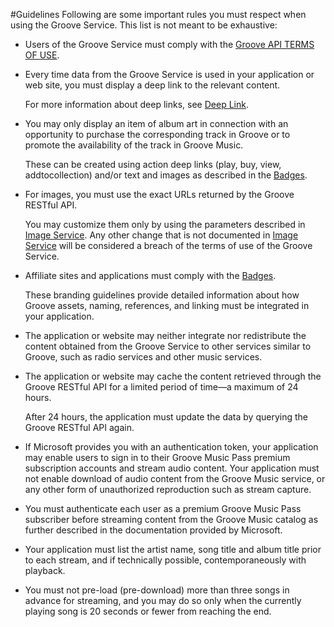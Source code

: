 ﻿#Guidelines
Following are some important rules you must respect when using the Groove Service. This list is not meant to be exhaustive:   

+ Users of the Groove Service must comply with the [Groove API TERMS OF USE].    

+ Every time data from the Groove Service is used in your application or web site, you must display a deep link to the relevant content.

  For more information about deep links, see [Deep Link].  

+ You may only display an item of album art in connection with an opportunity to purchase the corresponding track in Groove or to promote the availability of the track in Groove Music.    

	These can be created using action deep links (play, buy, view, addtocollection) and/or text and images as described in the [Badges].

+ For images, you must use the exact URLs returned by the Groove RESTful API.  

	You may customize them only by using the parameters described in [Image Service]. Any other change that is not documented in [Image Service] will be considered a breach of the terms of use of the Groove Service.

+ Affiliate sites and applications must comply with the [Badges].

  These branding guidelines provide detailed information about how Groove assets, naming, references, and linking must be integrated in your application.

+ The application or website may neither integrate nor redistribute the content obtained from the Groove Service to other services similar to Groove, such as radio services and other music services.

+ The application or website may cache the content retrieved through the Groove RESTful API for a limited period of time—a maximum of 24 hours.  

  After 24 hours, the application must update the data by querying the Groove RESTful API again.

+ If Microsoft provides you with an authentication token, your application may enable users to sign in to their Groove Music Pass premium subscription accounts and stream audio content. Your application must not enable download of audio content from the Groove Music service, or any other form of unauthorized reproduction such as stream capture.  

+ You must authenticate each user as a premium Groove Music Pass subscriber before streaming content from the Groove Music catalog as further described in the documentation provided by Microsoft.

+ Your application must list the artist name, song title and album title prior to each stream, and if technically possible, contemporaneously with playback.

+ You must not pre-load (pre-download) more than three songs in advance for streaming, and you may do so only when the currently playing song is 20 seconds or fewer from reaching the end.

[Groove API TERMS OF USE]: ../Groove-API-Terms-of-Use.md
[Deep Link]: Deep-Link.md
[Badges]: Badges.md
[Image Service]: Image-Service.md
